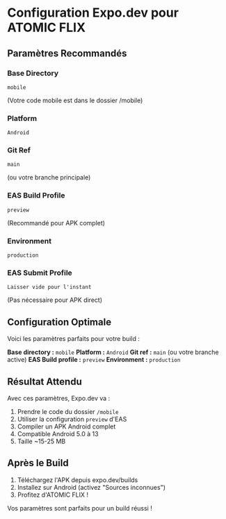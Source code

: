 # Configuration Expo.dev pour ATOMIC FLIX

## Paramètres Recommandés

### Base Directory
```
mobile
```
(Votre code mobile est dans le dossier /mobile)

### Platform
```
Android
```

### Git Ref
```
main
```
(ou votre branche principale)

### EAS Build Profile
```
preview
```
(Recommandé pour APK complet)

### Environment
```
production
```

### EAS Submit Profile
```
Laisser vide pour l'instant
```
(Pas nécessaire pour APK direct)

## Configuration Optimale

Voici les paramètres parfaits pour votre build :

**Base directory :** `mobile`
**Platform :** `Android`
**Git ref :** `main` (ou votre branche active)
**EAS Build profile :** `preview`
**Environment :** `production`

## Résultat Attendu

Avec ces paramètres, Expo.dev va :
1. Prendre le code du dossier `/mobile`
2. Utiliser la configuration `preview` d'EAS
3. Compiler un APK Android complet
4. Compatible Android 5.0 à 13
5. Taille ~15-25 MB

## Après le Build

1. Téléchargez l'APK depuis expo.dev/builds
2. Installez sur Android (activez "Sources inconnues")
3. Profitez d'ATOMIC FLIX !

Vos paramètres sont parfaits pour un build réussi !
